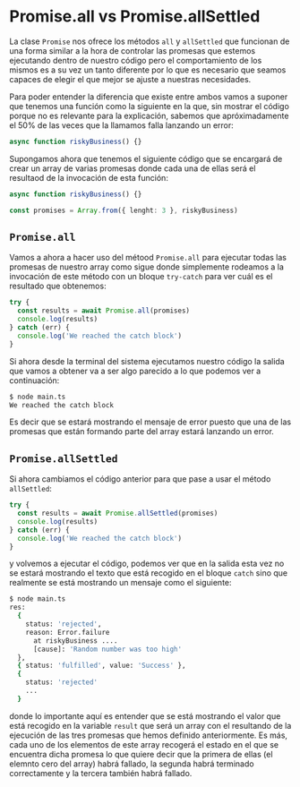 # Promise.all vs Promise.allSettled

La clase `Promise` nos ofrece los métodos `all` y `allSettled` que funcionan de una forma similar a la hora de controlar las promesas que estemos ejecutando dentro de nuestro código pero el comportamiento de los mismos es a su vez un tanto diferente por lo que es necesario que seamos capaces de elegir el que mejor se ajuste a nuestras necesidades.

Para poder entender la diferencia que existe entre ambos vamos a suponer que tenemos una función como la siguiente en la que, sin mostrar el código porque no es relevante para la explicación, sabemos que apróximadamente el 50% de las veces que la llamamos falla lanzando un error:

```ts
async function riskyBusiness() {}
```

Supongamos ahora que tenemos el siguiente código que se encargará de crear un array de varias promesas donde cada una de ellas será el resultaod de la invocación de esta función:

```ts
async function riskyBusiness() {}

const promises = Array.from({ lenght: 3 }, riskyBusiness)
```

## `Promise.all`

Vamos a ahora a hacer uso del métood `Promise.all` para ejecutar todas las promesas de nuestro array como sigue donde simplemente rodeamos a la invocación de este método con un bloque `try-catch` para ver cuál es el resultado que obtenemos:

```ts
try {
  const results = await Promise.all(promises)
  console.log(results)
} catch (err) {
  console.log('We reached the catch block')
}
```

Si ahora desde la terminal del sistema ejecutamos nuestro código la salida que vamos a obtener va a ser algo parecido a lo que podemos ver a continuación:

```bash
$ node main.ts
We reached the catch block
```

Es decir que se estará mostrando el mensaje de error puesto que una de las promesas que están formando parte del array estará lanzando un error.

## `Promise.allSettled`

Si ahora cambiamos el código anterior para que pase a usar el método `allSettled`:

```ts
try {
  const results = await Promise.allSettled(promises)
  console.log(results)
} catch (err) {
  console.log('We reached the catch block')
}
```

y volvemos a ejecutar el código, podemos ver que en la salida esta vez no se estará mostrando el texto que está recogido en el bloque `catch` sino que realmente se está mostrando un mensaje como el siguiente:

```bash
$ node main.ts
res:
  {
    status: 'rejected',
    reason: Error.failure
      at riskyBusiness ....
      [cause]: 'Random number was too high'
  },
  { status: 'fulfilled', value: 'Success' },
  {
    status: 'rejected'
    ...
  }
```

donde lo importante aquí es entender que se está mostrando el valor que está recogido en la variable `result` que será un array con el resultando de la ejecución de las tres promesas que hemos definido anteriormente. Es más, cada uno de los elementos de este array recogerá el estado en el que se encuentra dicha promesa lo que quiere decir que la primera de ellas (el elemnto cero del array) habrá fallado, la segunda habrá terminado correctamente y la tercera también habrá fallado.

